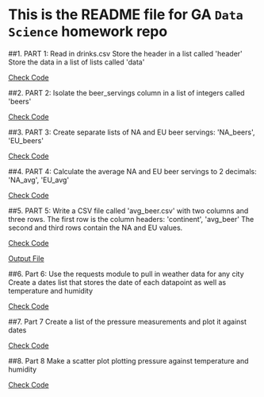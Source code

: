 # This is the README file for <strong>GA</strong> `Data Science` homework repo

##1. PART 1:
Read in drinks.csv
Store the header in a list called 'header'
Store the data in a list of lists called 'data'

[Check Code](https://github.com/BalaCattavarayane/homework/blob/master/homework_part1_2_3_4.py)

##2. PART 2:
Isolate the beer_servings column in a list of integers called 'beers'

[Check Code](https://github.com/BalaCattavarayane/homework/blob/master/homework_part1_2_3_4.py)

##3. PART 3:
Create separate lists of NA and EU beer servings: 'NA_beers', 'EU_beers'

[Check Code](https://github.com/BalaCattavarayane/homework/blob/master/homework_part1_2_3_4.py)

##4. PART 4:
Calculate the average NA and EU beer servings to 2 decimals: 'NA_avg', 'EU_avg'

[Check Code](https://github.com/BalaCattavarayane/homework/blob/master/homework_part1_2_3_4.py)

##5. PART 5:
Write a CSV file called 'avg_beer.csv' with two columns and three rows.
The first row is the column headers: 'continent', 'avg_beer'
The second and third rows contain the NA and EU values.

[Check Code](https://github.com/BalaCattavarayane/homework/blob/master/homework_part5.py)

[Output File](https://github.com/BalaCattavarayane/homework/blob/master/avg_beer.csv)

##6. Part 6:
Use the requests module to pull in weather data for any city
Create a dates list that stores the date of each datapoint as well as
temperature and humidity

[Check Code](https://github.com/BalaCattavarayane/homework/blob/master/homework_part6_7_8.py)

##7. Part 7
Create a list of the pressure measurements and plot it against dates

[Check Code](https://github.com/BalaCattavarayane/homework/blob/master/homework_part6_7_8.py)

##8. Part 8
Make a scatter plot plotting pressure against temperature and humidity

[Check Code](https://github.com/BalaCattavarayane/homework/blob/master/homework_part6_7_8.py)

